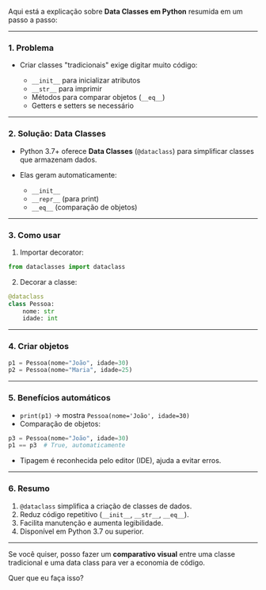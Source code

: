 Aqui está a explicação sobre **Data Classes em Python** resumida em um passo a passo:

---

### 1. **Problema**

* Criar classes "tradicionais" exige digitar muito código:

  * `__init__` para inicializar atributos
  * `__str__` para imprimir
  * Métodos para comparar objetos (`__eq__`)
  * Getters e setters se necessário

---

### 2. **Solução: Data Classes**

* Python 3.7+ oferece **Data Classes** (`@dataclass`) para simplificar classes que armazenam dados.
* Elas geram automaticamente:

  * `__init__`
  * `__repr__` (para print)
  * `__eq__` (comparação de objetos)

---

### 3. **Como usar**

1. Importar decorator:

```python
from dataclasses import dataclass
```

2. Decorar a classe:

```python
@dataclass
class Pessoa:
    nome: str
    idade: int
```

---

### 4. **Criar objetos**

```python
p1 = Pessoa(nome="João", idade=30)
p2 = Pessoa(nome="Maria", idade=25)
```

---

### 5. **Benefícios automáticos**

* `print(p1)` → mostra `Pessoa(nome='João', idade=30)`
* Comparação de objetos:

```python
p3 = Pessoa(nome="João", idade=30)
p1 == p3  # True, automaticamente
```

* Tipagem é reconhecida pelo editor (IDE), ajuda a evitar erros.

---

### 6. **Resumo**

1. `@dataclass` simplifica a criação de classes de dados.
2. Reduz código repetitivo (`__init__`, `__str__`, `__eq__`).
3. Facilita manutenção e aumenta legibilidade.
4. Disponível em Python 3.7 ou superior.

---

Se você quiser, posso fazer um **comparativo visual** entre uma classe tradicional e uma data class para ver a economia de código.

Quer que eu faça isso?
